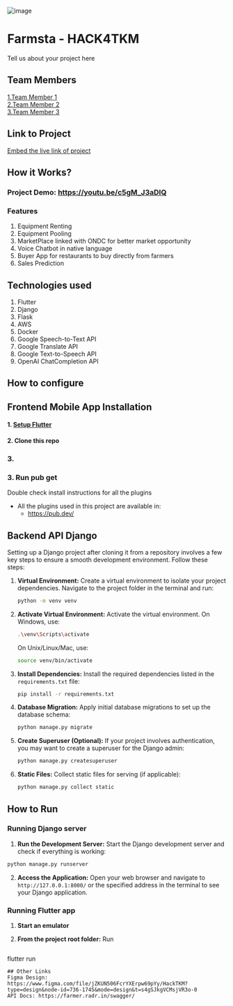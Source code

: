 ![image](HACK4TKM.jpeg)


# Farmsta - HACK4TKM
Tell us about your project here

## Team Members
[1.Team Member 1](sunithvs)   
[2.Team Member 2](aswinpradeepc)   
[3.Team Member 3](nithinyesudas)   

## Link to Project
[Embed the live link of project](live_link)

## How it Works?

### Project Demo: https://youtu.be/c5gM_J3aDIQ
### Features
1. Equipment Renting
2. Equipment Pooling
3. MarketPlace linked with ONDC for better market opportunity
4. Voice Chatbot in native language
5. Buyer App for restaurants to buy directly from farmers
6. Sales Prediction

## Technologies used
1. Flutter
2. Django
3. Flask
4. AWS
5. Docker
6. Google Speech-to-Text API
7. Google Translate API
8. Google Text-to-Speech API
9. OpenAI ChatCompletion API

## How to configure
## Frontend Mobile App Installation


#### 1. [Setup Flutter](https://flutter.dev/docs/get-started/install)

#### 2. Clone this repo

### 3. 

### 3. Run pub get


Double check install instructions for all the plugins


- All the plugins used in this project are available in:
    - https://pub.dev/
## Backend API Django
Setting up a Django project after cloning it from a repository involves a few key steps to ensure a smooth development environment. Follow these steps:

1. **Virtual Environment:**
   Create a virtual environment to isolate your project dependencies. Navigate to the project folder in the terminal and run:
   ```bash
   python -m venv venv
   ```

2. **Activate Virtual Environment:**
   Activate the virtual environment. On Windows, use:
   ```bash
   .\venv\Scripts\activate
   ```
   On Unix/Linux/Mac, use:
   ```bash
   source venv/bin/activate
   ```

3. **Install Dependencies:**
   Install the required dependencies listed in the `requirements.txt` file:
   ```bash
   pip install -r requirements.txt
   ```

4. **Database Migration:**
   Apply initial database migrations to set up the database schema:
   ```bash
   python manage.py migrate
   ```

5. **Create Superuser (Optional):**
   If your project involves authentication, you may want to create a superuser for the Django admin:
   ```bash
   python manage.py createsuperuser
   ```

6. **Static Files:**
   Collect static files for serving (if applicable):
   ```bash
   python manage.py collect static
   ```



## How to Run
###  Running Django server
 1. **Run the Development Server:**
   Start the Django development server and check if everything is working:
   ```bash
   python manage.py runserver
   ```

2. **Access the Application:**
   Open your web browser and navigate to `http://127.0.0.1:8000/` or the specified address in the terminal to see your Django application.

### Running Flutter app
 1. **Start an emulator**
    
 2. **From the project root folder:**
    Run
    ```bash
   flutter run
   ```
## Other Links
 Figma Design: https://www.figma.com/file/jZKUN506FcrYXErpw69pYy/HackTKM?type=design&node-id=736-1745&mode=design&t=s4gSJkgVCMsjVR3o-0
 API Docs: https://farmer.radr.in/swagger/

